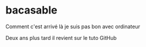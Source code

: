 # bacasable
Comment c'est arrivé là je suis pas bon avec ordinateur

Deux ans plus tard il revient sur le tuto GitHub
